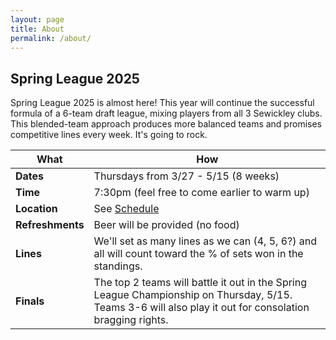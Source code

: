 ```yaml
---
layout: page
title: About
permalink: /about/
---
```


## Spring League 2025

Spring League 2025 is almost here! This year will continue the successful formula of a 6-team draft league, mixing players from all 3 Sewickley clubs. This blended-team approach produces more balanced teams and promises competitive lines every week. It's going to rock.

| What      | How |
| ----------- | ----------- |
| **Dates**      | Thursdays from 3/27 - 5/15 (8 weeks)       |
| **Time**   | 7:30pm (feel free to come earlier to warm up)       |
| **Location**   | See [Schedule](/schedule/)        |
| **Refreshments**   | Beer will be provided (no food)        |
| **Lines**   | We'll set as many lines as we can (4, 5, 6?) and all will count toward the % of sets won in the standings.        |
| **Finals** | The top 2 teams will battle it out in the Spring League Championship on Thursday, 5/15. Teams 3-6 will also play it out for consolation bragging rights. |
